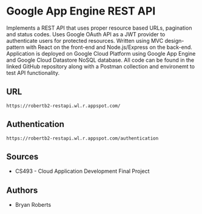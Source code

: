 # Google App Engine REST API

Implements a REST API that uses proper resource based URLs, pagination and status codes. Uses Google OAuth API as a JWT provider to authenticate users for protected resources. Written using MVC design-pattern with React on the front-end and Node.js/Express on the back-end. Application is deployed on Google Cloud Platform using Google App Engine and Google Cloud Datastore NoSQL database. All code can be found in the linked GitHub repository along with a Postman collection and environemt to test API functionality.

## URL

    https://robertb2-restapi.wl.r.appspot.com/

## Authentication

    https://robertb2-restapi.wl.r.appspot.com/authentication

## Sources

- CS493 - Cloud Application Development Final Project

## Authors

- Bryan Roberts
